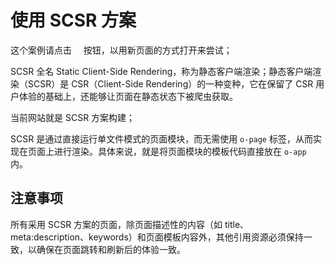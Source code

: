 # 使用 SCSR 方案

这个案例请点击 <span style='font-family: "iconfont"'>&#xe7cb;</span> 按钮，以用新页面的方式打开来尝试；

SCSR 全名 Static Client-Side Rendering，称为静态客户端渲染；静态客户端渲染（SCSR）是 CSR（Client-Side Rendering）的一种变种，它在保留了 CSR 用户体验的基础上，还能够让页面在静态状态下被爬虫获取。

当前网站就是 SCSR 方案构建；

SCSR 是通过直接运行单文件模式的页面模块，而无需使用 `o-page` 标签，从而实现在页面上进行渲染。具体来说，就是将页面模块的模板代码直接放在 `o-app` 内。

## 注意事项

所有采用 SCSR 方案的页面，除页面描述性的内容（如 title、meta:description、keywords）和页面模板内容外，其他引用资源必须保持一致，以确保在页面跳转和刷新后的体验一致。

<a href="../../publics/examples/use-scsr/page1.html" main demo preview></a>
<a href="../../publics/examples/use-scsr/page2.html" demo></a>
<a href="../../publics/examples/use-scsr/app-config.mjs" demo></a>